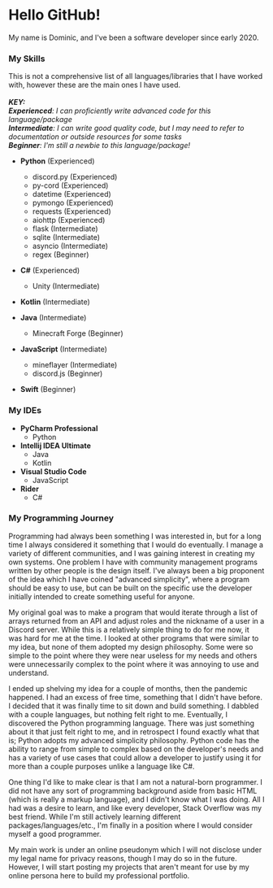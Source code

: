 # Hello GitHub!

My name is Dominic, and I've been a software developer since early 2020. 

### My Skills
This is not a comprehensive list of all languages/libraries that I have worked with, however these are the main ones I 
have used. 
<br>
<br>
*__KEY:__*
<br>
*__Experienced__: I can proficiently write advanced code for this language/package*
<br>
*__Intermediate__: I can write good quality code, but I may need to refer to documentation or outside resources for some 
tasks*
<br>
*__Beginner__: I'm still a newbie to this language/package!*
<br>

- **Python** (Experienced)
    - discord.py (Experienced)
    - py-cord (Experienced)
    - datetime (Experienced)
    - pymongo (Experienced)
    - requests (Experienced)
    - aiohttp (Experienced)
    - flask (Intermediate)
    - sqlite (Intermediate)
    - asyncio (Intermediate)
    - regex (Beginner)

- **C#** (Experienced)
  - Unity (Intermediate)

- **Kotlin** (Intermediate)

- **Java** (Intermediate)
  - Minecraft Forge (Beginner)

- **JavaScript** (Intermediate)
  - mineflayer (Intermediate)
  - discord.js (Beginner)

- **Swift** (Beginner)

### My IDEs
- **PyCharm Professional**
  - Python
- **Intellij IDEA Ultimate**
  - Java
  - Kotlin
- **Visual Studio Code**
  - JavaScript
- **Rider**
  - C#

### My Programming Journey
Programming had always been something I was interested in, but for a long time I always considered it something that I
would do eventually. I manage a variety of different communities, and I was gaining interest in creating my own systems.
One problem I have with community management programs written by other people is the design itself. I've always been a
big proponent of the idea which I have coined "advanced simplicity", where a program should be easy to use, but can be 
built on the specific use the developer initially intended to create something useful for anyone. 

My original goal was to make a program that would iterate through a list of arrays returned from an API and adjust roles
and the nickname of a user in a Discord server. While this is a relatively simple thing to do for me now, it was hard
for me at the time. I looked at other programs that were similar to my idea, but none of them adopted my design 
philosophy. Some were so simple to the point where they were near useless for my needs and others were unnecessarily
complex to the point where it was annoying to use and understand.

I ended up shelving my idea for a couple of months, then the pandemic happened. I had an excess of free time, something
that I didn't have before. I decided that it was finally time to sit down and build something. I dabbled with a couple
languages, but nothing felt right to me. Eventually, I discovered the Python programming language. There was just
something about it that just felt right to me, and in retrospect I found exactly what that is; Python adopts my
advanced simplicity philosophy. Python code has the ability to range from simple to complex based on the developer's 
needs and has a variety of use cases that could allow a developer to justify using it for more than a couple purposes
unlike a language like C#.

One thing I'd like to make clear is that I am not a natural-born programmer. I did not have any sort of programming
background aside from basic HTML (which is really a markup language), and I didn't know what I was doing. All I had 
was a desire to learn, and like every developer, Stack Overflow was my best friend. While I'm still actively learning
different packages/languages/etc., I'm finally in a position where I would consider myself a good programmer.

My main work is under an online pseudonym which I will not disclose under my legal name for privacy reasons, though I
may do so in the future. However, I will start posting my projects that aren't meant for use by my online persona here 
to build my professional portfolio.
